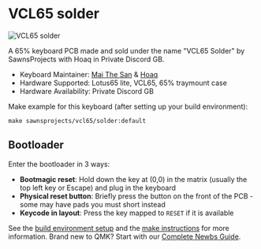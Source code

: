 # VCL65 solder

![VCL65 solder](https://media.discordapp.net/attachments/860603126151512084/933583186414403624/IMG_0214.jpg)

A 65% keyboard PCB made and sold under the name "VCL65 Solder" by SawnsProjects with Hoaq in Private Discord GB. 

* Keyboard Maintainer: [Mai The San](https://github.com/MaiTheSan) & [Hoaq](https://github.com/itsmehoaq)
* Hardware Supported: Lotus65 lite, VCL65, 65% traymount case
* Hardware Availability: Private Discord GB

Make example for this keyboard (after setting up your build environment):

    make sawnsprojects/vcl65/solder:default

## Bootloader

Enter the bootloader in 3 ways:

* **Bootmagic reset**: Hold down the key at (0,0) in the matrix (usually the top left key or Escape) and plug in the keyboard
* **Physical reset button**: Briefly press the button on the front of the PCB - some may have pads you must short instead
* **Keycode in layout**: Press the key mapped to `RESET` if it is available

See the [build environment setup](https://docs.qmk.fm/#/getting_started_build_tools) and the [make instructions](https://docs.qmk.fm/#/getting_started_make_guide) for more information. Brand new to QMK? Start with our [Complete Newbs Guide](https://docs.qmk.fm/#/newbs).